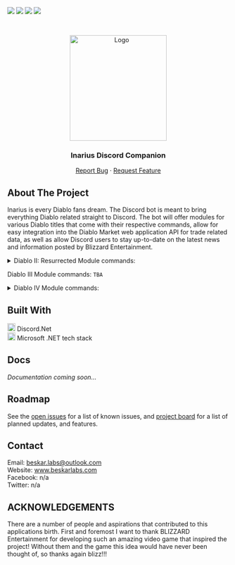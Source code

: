 <!-- PROJECT SHIELDS -->
<!--
*** I'm using markdown "reference style" links for readability.
*** Reference links are enclosed in brackets [ ] instead of parentheses ( ).
*** See the bottom of this document for the declaration of the reference variables
*** for contributors-url, forks-url, etc. This is an optional, concise syntax you may use.
*** https://www.markdownguide.org/basic-syntax/#reference-style-links
-->
[![][readme-shield]][readme-url]
[![][version-shield]][version-url]
[![][issues-shield]][issues-url]
![][discord-shield]



<!-- PROJECT LOGO -->
<br />
<p align="center">
    <img src="https://imgur.com/GH5VnSq.png" alt="Logo" width="220" height="240">

  <h3 align="center">Inarius Discord Companion</h3>

  <p align="center">
    <a href="https://github.com/ALCHElVlY/Inarius/issues/new?assignees=ALCHElVlY&labels=bug&projects=&template=bug_report.md&title=%5BBUG%5D">Report Bug</a>
    ·
    <a href="https://github.com/ALCHElVlY/Inarius/issues/new?assignees=ALCHElVlY&labels=feature&projects=&template=feature_request.md&title=">Request Feature</a>
  </p>
</p>


<!-- ABOUT THE PROJECT -->
## About The Project

<!-- [![Product Name Screen Shot][product-screenshot]](https://example.com) -->

<p>
    Inarius is every Diablo fans dream. The Discord bot is meant to bring everything Diablo related straight to Discord. The bot will offer modules
    for various Diablo titles that come with their respective commands, allow for easy integration into the Diablo Market web application API for trade
    related data, as well as allow Discord users to stay up-to-date on the latest news and information posted by Blizzard Entertainment.
</p>

<details>
    <summary>Diablo II: Resurrected Module commands:</summary>
    <ul>
        <li>miscitems</li>
        <li>sets</li>
        <li>uniques</li>
        <li>runes</li>
        <li>runewords</li>
        <li>recipes</li>
    </ul>
</details>
    
<p>Diablo III Module commands: <code>TBA</code></p>
    
<details>
    <summary>Diablo IV Module commands:</summary>
    <ul>
        <li>aspects</li>
        <li>paragon</li>
    </ul>
</details>


## Built With

<div>
    <img src="https://i.imgur.com/uvs8UyJ.png" alt="Discord.Net" width="18px"> Discord.Net</img>
    <br>
    <img src="https://i.imgur.com/F8Bvjbr.png" alt="Microsoft .NET" width="18px"> Microsoft .NET tech stack</img>
</div>



<!-- Documentation -->
## Docs

_Documentation coming soon..._



<!-- ROADMAP -->
## Roadmap

See the [open issues](https://github.com/ALCHElVlY/Inarius/issues) for a list of known issues, and [project board](https://github.com/ALCHElVlY/Inarius/projects/1) for a list of planned updates, and features.



<!-- CONTACT -->
## Contact

Email: beskar.labs@outlook.com<br>
Website: www.beskarlabs.com<br>
Facebook: n/a<br>
Twitter: n/a



<!-- ACKNOWLEDGEMENTS -->
## ACKNOWLEDGEMENTS

<div>
    <p>
        There are a number of people and aspirations that contributed to this applications birth. First and foremost I want to thank BLIZZARD Entertainment
        for developing such an amazing video game that inspired the project! Without them and the game this idea would have never been thought of,
        so thanks again blizz!!!
    </p>
</div>



<!-- MARKDOWN LINKS & IMAGES -->
<!-- https://www.markdownguide.org/basic-syntax/#reference-style-links -->
[readme-shield]: https://img.shields.io/badge/readme%20style-standard-blue.svg?style=plastic
[readme-url]: https://github.com/ALCHElVlY/Inarius#readme
[discord-shield]: https://img.shields.io/discord/1086693147331018852?color=blue&label=Online%20Discord%20Members&style=plastic
[version-shield]: https://img.shields.io/github/v/tag/ALCHElVlY/Inarius?label=version&style=plastic
[version-url]: https://github.com/main/ALCHElVlY/Inarius/releases
[issues-shield]: https://img.shields.io/github/Inarius/ALCHElVlY/inarius?color=blue&style=plastic
[issues-url]: https://github.com/ALCHElVlY/Inarius/issues

